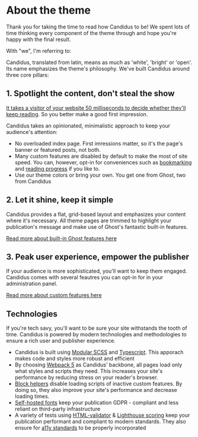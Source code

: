 <script setup>
  import Grid from '../../components/Grid.vue'
  import Person from '../../components/Person.vue'
  import ImageTobi from '../assets/tobi.jpeg';
  import ImageCvi from '../assets/cvi.jpeg';

</script>

# About the theme

Thank you for taking the time to read how Candidus to be! We spent lots of time thinking every component of the theme through and hope you're happy with the final result.

With "we", I'm referring to:
<Grid>
  <Person :image="ImageCvi" name="Tsvetomira Dichevska" text="My partner in design and in life" link="https://www.linkedin.com/in/tsvetomira-dichevska/" />
  <Person :image="ImageTobi" name="Tobias Quante" text="Myself, a self-taught developer" link="https://www.linkedin.com/in/tobias-quante-764aa1140/" />
</Grid>

Candidus, translated from latin, means as much as 'white', 'bright' or 'open'. Its name emphasizes the theme's philosophy. We've built Candidus around three core pillars:



## 1. Spotlight the content, don't steal the show

[It takes a visitor of your website 50 milliseconds to decide whether they'll keep reading](https://cxl.com/blog/first-impressions-matter-the-importance-of-great-visual-design/#:~:text=People%20make%20snap%20judgments.,they'll%20stay%20or%20leave.). So you better make a good first impression.

Candidus takes an opinionated, minimalistic approach to keep your audience's attention:

- No overloaded index page. First imressions matter, so it's the page's banner or featured posts, not both.
- Many custom features are disabled by default to make the most of site speed. You can, however, opt-in for conveniences such as [bookmarking](../customization/post/bookmarks.md) and [reading progress](../customization/post/reading-progress.md) if you like to.
- Use our theme colors or bring your own. You get one from Ghost, two from Candidus

## 2. Let it shine, keep it simple

Candidus provides a flat, grid-based layout and emphasizes your content where it's necessary. All theme pages are trimmed to highlight your publication's message and make use of Ghost's fantastic built-in features.

[Read more about built-in Ghost features here](../customization/index.md)

## 3. Peak user experience, empower the publisher

If your audience is more sophisticated, you'll want to keep them engaged. Candidus comes with several feautres you can opt-in for in your administration panel.

[Read more about custom features here](../customization/index.md)

## Technologies

If you're tech savy, you'll want to be sure your site withstands the tooth of time. Candidus is powered by modern technologies and methodologies to ensure a rich user and publisher experience.

- Candidus is built using [Modular SCSS](http://smacss.com/) and [Typescript](https://www.typescriptlang.org/).  This apporach makes code and styles more robust and efficient
- By choosing [Webpack 5](https://webpack.js.org/concepts/why-webpack/) as Candidus' backbone, all pages load only what styles and scripts they need. This increases your site's performance by reducing stress on your reader's browser.
- [Block helpers](https://handlebarsjs.com/guide/block-helpers.html) disable loading scripts of inactive custom features. By doing so, they also improve your site's performance and decrease loading times.
- [Self-hosted fonts](https://blog.q-bit.me/how-to-self-host-google-fonts-part-one/) keep your publication GDPR - compliant and less reliant on third-party infrastructure
- A variety of tests using [HTML-validator](https://validator.w3.org/) & [Lighthouse scoring](https://pagespeed.web.dev/) keep your publication performant and compliant to modern standards. They also ensure for [a11y standards](https://www.a11yproject.com/) to be properly incorporated